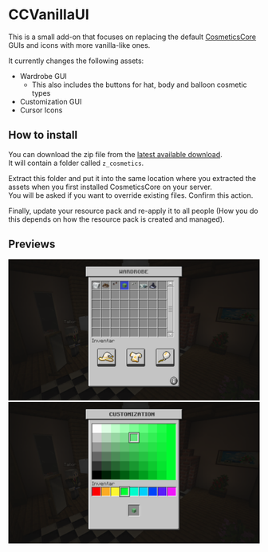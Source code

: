 # CCVanillaUI

This is a small add-on that focuses on replacing the default [CosmeticsCore][cc] GUIs and icons with more vanilla-like ones.

It currently changes the following assets:

- Wardrobe GUI
  - This also includes the buttons for hat, body and balloon cosmetic types
- Customization GUI
- Cursor Icons

## How to install

You can download the zip file from the [latest available download][releases].  
It will contain a folder called `z_cosmetics`.

Extract this folder and put it into the same location where you extracted the assets when you first installed CosmeticsCore on your server.  
You will be asked if you want to override existing files. Confirm this action.

Finally, update your resource pack and re-apply it to all people (How you do this depends on how the resource pack is created and managed).

## Previews

![preview_wardrobe]
![preview_customization]

<!-- Links -->
[cc]: https://www.spigotmc.org/resources/105324/
[releases]: https://github.com/Andre601/CCVanillaUI/releases/_latest


[preview_wardrobe]: https://raw.githubusercontent.com/Andre601/CCVanillaUI/main/.github/assets/preview_wardrobe.png "Preview of the vanilla-themed wardrobe GUI for the CosmeticsCore plugin"
[preview_customization]: https://raw.githubusercontent.com/Andre601/CCVanillaUI/main/.github/assets/preview_customization.png "Preview of the vanilla-themed customization GUI for the CosmeticsCore plugin"
